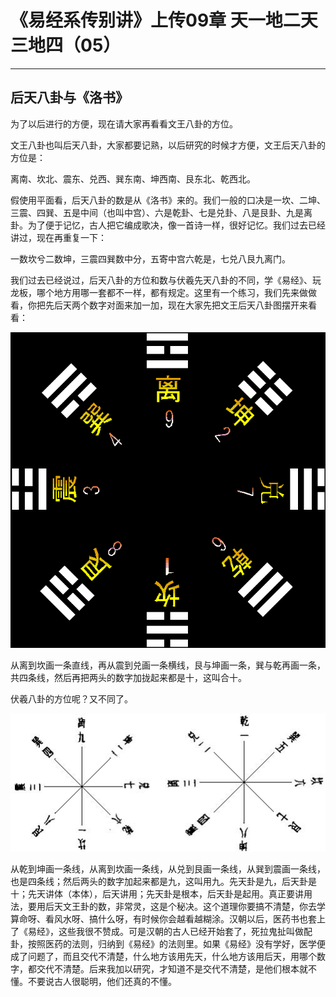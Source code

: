 # 《易经系传别讲》上传09章 天一地二天三地四（05）

------

## 后天八卦与《洛书》

为了以后进行的方便，现在请大家再看看文王八卦的方位。

文王八卦也叫后天八卦，大家都要记熟，以后研究的时候才方便，文王后天八卦的方位是：

离南、坎北、震东、兑西、巽东南、坤西南、艮东北、乾西北。

假使用平面看，后天八卦的数是从《洛书》来的。我们一般的口决是一坎、二坤、三震、四巽、五是中间（也叫中宫）、六是乾卦、七是兑卦、八是艮卦、九是离卦。为了便于记忆，古人把它编成歌决，像一首诗一样，很好记忆。我们过去已经讲过，现在再重复一下：

一数坎兮二数坤，三震四巽数中分，五寄中宫六乾是，七兑八艮九离门。

我们过去已经说过，后天八卦的方位和数与伏羲先天八卦的不同，学《易经》、玩龙板，哪个地方用哪一套都不一样，都有规定。这里有一个练习，我们先来做做看，你把先后天两个数字对面来加一加，现在大家先把文王后天八卦图摆开来看看：

![文王八卦方位图](%E5%90%8E%E5%A4%A9%E5%85%AB%E5%8D%A6%E4%B8%8E%E3%80%8A%E6%B4%9B%E4%B9%A6%E3%80%8B/8gua_aft.gif)

从离到坎画一条直线，再从震到兑画一条横线，艮与坤画一条，巽与乾再画一条，共四条线，然后再把两头的数字加拢起来都是十，这叫合十。

伏羲八卦的方位呢？又不同了。

![img](%E5%90%8E%E5%A4%A9%E5%85%AB%E5%8D%A6%E4%B8%8E%E3%80%8A%E6%B4%9B%E4%B9%A6%E3%80%8B/8gua2.jpg)

从乾到坤画一条线，从离到坎画一条线，从兑到艮画一条线，从巽到震画一条线，也是四条线；然后两头的数字加起来都是九，这叫用九。先天卦是九，后天卦是十；先天讲体（本体），后天讲用；先天卦是根本，后天卦是起用。真正要讲用法，要用后天文王卦的数，非常灵，这是个秘决。这个道理你要搞不清楚，你去学算命呀、看风水呀、搞什么呀，有时候你会越看越糊涂。汉朝以后，医药书也套上了《易经》，这些我很不赞成。可是汉朝的古人已经开始套了，死拉鬼扯叫做配卦，按照医药的法则，归纳到《易经》的法则里。如果《易经》没有学好，医学便成了问题了，而且交代不清楚，什么地方该用先天，什么地方该用后天，用哪个数字，都交代不清楚。后来我加以研究，才知道不是交代不清楚，是他们根本就不懂。不要说古人很聪明，他们还真的不懂。